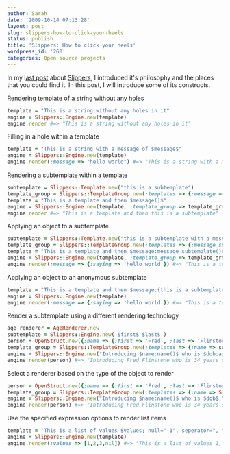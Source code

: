 ```yaml
---
author: Sarah
date: '2009-10-14 07:13:28'
layout: post
slug: slippers-how-to-click-your-heels
status: publish
title: 'Slippers: How to click your heels'
wordpress_id: '260'
categories: Open source projects
---
```


In my l<a href="/thoughts/open-source-projects/slippers-introduction/">ast post</a> about <a href="http://slippersrb.com">Slippers</a>, I introduced it's philosophy and the places that you could find it. In this post, I will introduce some of its constructs.

Rendering template of a string without any holes
``` ruby
template = "This is a string without any holes in it"
engine = Slippers::Engine.new(template)
engine.render #=> "This is a string without any holes in it"
```

Filling in a hole within a template
``` ruby
template = "This is a string with a message of $message$"
engine = Slippers::Engine.new(template)
engine.render(:message => "hello world") #=> "This is a string with a message of hello world"
```

Rendering a subtemplate within a template
``` ruby
subtemplate = Slippers::Template.new("this is a subtemplate")
template_group = Slippers::TemplateGroup.new(:templates => {:message => subtemplate})
template = "This is a template and then $message()$"
engine = Slippers::Engine.new(template, :template_group => template_group)
engine.render #=> "This is a template and then this is a subtemplate"
```

Applying an object to a subtemplate
``` ruby
subtemplate = Slippers::Template.new("this is a subtemplate with a message of $saying$")
template_group = Slippers::TemplateGroup.new(:templates => {:message_subtemplate => subtemplate})
template = "This is a template and then $message:message_subtemplate()$!"
engine = Slippers::Engine.new(template, :template_group => template_group)
engine.render(:message => {:saying => 'hello world'}) #=> "This is a template and then this is a subtemplate with a message of hello world!"
```

Applying an object to an anonymous subtemplate
``` ruby
template = "This is a template and then $message:{this is a subtemplate with a message of $saying$}$!"
engine = Slippers::Engine.new(template)
engine.render(:message => {:saying => 'hello world'}) #=> "This is a template and then this is a subtemplate with a message of hello world!"
```

Render a subtemplate using a different rendering technology
``` ruby
age_renderer = AgeRenderer.new
subtemplate = Slippers::Engine.new('$first$ $last$')
person = OpenStruct.new({:name => {:first => 'Fred', :last => 'Flinstone'}, :dob => Date.new(DateTime.now.year - 34, 2, 4)})
template_group = Slippers::TemplateGroup.new(:templates => {:name => subtemplate, :age => age_renderer})
engine = Slippers::Engine.new("Introducing $name:name()$ who is $dob:age()$.", :template_group => template_group)
engine.render(person) #=> "Introducing Fred Flinstone who is 34 years old."
```

Select a renderer based on the type of the object to render
``` ruby
person = OpenStruct.new({:name => {:first => 'Fred', :last => 'Flinstone'}, :dob => Date.new(DateTime.now.year-34, 2, 4)})
template_group = Slippers::TemplateGroup.new(:templates => {:name => Slippers::Engine.new('$first$ $last$'), Date => AgeRenderer.new})
engine = Slippers::Engine.new("Introducing $name:name()$ who is $dob$.", :template_group => template_group)
engine.render(person) #=> "Introducing Fred Flinstone who is 34 years old."
```

Use the specified expression options to render list items
``` ruby
template = 'This is a list of values $values; null="-1", seperator=", "$'
engine = Slippers::Engine.new(template)
engine.render(:values => [1,2,3,nil]) #=> "This is a list of values 1, 2, 3, -1"
``` 